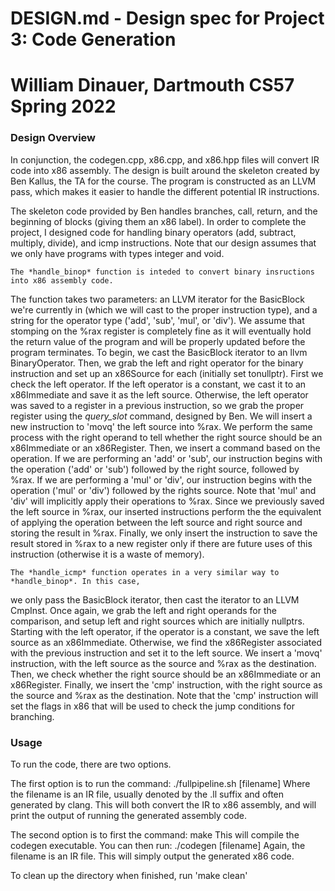 #
# DESIGN.md - Design spec for Project 3: Code Generation
#
# William Dinauer, Dartmouth CS57 Spring 2022

### Design Overview

In conjunction, the codegen.cpp, x86.cpp, and x86.hpp files will convert IR code into x86 assembly.
The design is built around the skeleton created by Ben Kallus, the TA for the course.
The program is constructed as an LLVM pass, which makes it easier to handle the different potential IR instructions.

The skeleton code provided by Ben handles branches, call, return, and the beginning of blocks (giving them an x86 label).
In order to complete the project, I designed code for handling binary operators (add, subtract, multiply, divide), and icmp instructions.
Note that our design assumes that we only have programs with types integer and void.

    The *handle_binop* function is inteded to convert binary insructions into x86 assembly code. 
The function takes two parameters: an LLVM iterator for the BasicBlock we're currently in (which we
will cast to the proper instruction type), and a string for the operator type ('add', 'sub', 'mul', or 'div'). 
We assume that stomping on the %rax register is completely fine as it will eventually hold the 
return value of the program and will be properly updated before the program terminates. 
    To begin, we cast the BasicBlock iterator to an llvm BinaryOperator. Then, we grab the 
left and right operator for the binary instruction and set up an x86Source for each (initially set tonullptr). 
First we check the left operator. If the left operator is a constant, we cast it to an x86Immediate
and save it as the left source. Otherwise, the left operator was saved to a register in a previous
instruction, so we grab the proper register using the *query_slot* command, designed by Ben. 
We will insert a new instruction to 'movq' the left source into %rax. 
    We perform the same process with the right operand to tell whether the right source should be an
x86Immediate or an x86Register. Then, we insert a command based on the operation. If we are
performing an 'add' or 'sub', our instruction begins with the operation ('add' or 'sub') followed by 
the right source, followed by %rax. If we are performing a 'mul' or 'div', our instruction begins
with the operation ('mul' or 'div') followed by the rights source. Note that 'mul' and 'div' will
implicitly apply their operations to %rax. Since we previously saved the left source in %rax, 
our inserted instructions perform the the equivalent of applying the operation between the left 
source and right source and storing the result in %rax.
    Finally, we only insert the instruction to save the result stored in %rax to a new register only if
there are future uses of this instruction (otherwise it is a waste of memory).

    The *handle_icmp* function operates in a very similar way to *handle_binop*. In this case,
we only pass the BasicBlock iterator, then cast the iterator to an LLVM CmpInst.
Once again, we grab the left and right operands for the comparison, and setup left and right
sources which are initially nullptrs. Starting with the left operator, if the operator is a constant,
we save the left source as an x86Immediate. Otherwise, we find the x86Register associated with the
previous instruction and set it to the left source. We insert a 'movq' instruction, with the left
source as the source and %rax as the destination. Then, we check whether the right source should
be an x86Immediate or an x86Register. Finally, we insert the 'cmp' instruction, with the right
source as the source and %rax as the destination. Note that the 'cmp' instruction will set the flags
in x86 that will be used to check the jump conditions for branching.

### Usage

To run the code, there are two options.

The first option is to run the command:  ./fullpipeline.sh [filename]
Where the filename is an IR file, usually denoted by the .ll suffix and often generated by clang.
This will both convert the IR to x86 assembly, and will print the output of running the generated assembly code.

The second option is to first the command: make
This will compile the codegen executable.
You can then run: ./codegen [filename]
Again, the filename is an IR file. This will simply output the generated x86 code.

To clean up the directory when finished, run 'make clean'
